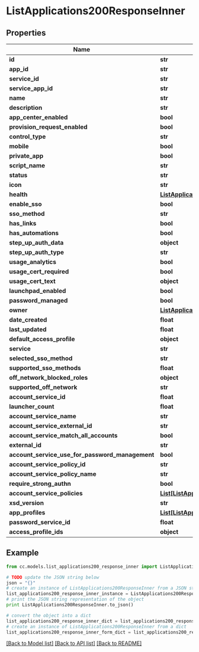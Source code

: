 # ListApplications200ResponseInner


## Properties
Name | Type | Description | Notes
------------ | ------------- | ------------- | -------------
**id** | **str** |  | [optional] 
**app_id** | **str** |  | [optional] 
**service_id** | **str** |  | [optional] 
**service_app_id** | **str** |  | [optional] 
**name** | **str** |  | [optional] 
**description** | **str** |  | [optional] 
**app_center_enabled** | **bool** |  | [optional] 
**provision_request_enabled** | **bool** |  | [optional] 
**control_type** | **str** |  | [optional] 
**mobile** | **bool** |  | [optional] 
**private_app** | **bool** |  | [optional] 
**script_name** | **str** |  | [optional] 
**status** | **str** |  | [optional] 
**icon** | **str** |  | [optional] 
**health** | [**ListApplications200ResponseInnerHealth**](ListApplications200ResponseInnerHealth.md) |  | [optional] 
**enable_sso** | **bool** |  | [optional] 
**sso_method** | **str** |  | [optional] 
**has_links** | **bool** |  | [optional] 
**has_automations** | **bool** |  | [optional] 
**step_up_auth_data** | **object** |  | [optional] 
**step_up_auth_type** | **str** |  | [optional] 
**usage_analytics** | **bool** |  | [optional] 
**usage_cert_required** | **bool** |  | [optional] 
**usage_cert_text** | **object** |  | [optional] 
**launchpad_enabled** | **bool** |  | [optional] 
**password_managed** | **bool** |  | [optional] 
**owner** | [**ListApplications200ResponseInnerOwner**](ListApplications200ResponseInnerOwner.md) |  | [optional] 
**date_created** | **float** |  | [optional] 
**last_updated** | **float** |  | [optional] 
**default_access_profile** | **object** |  | [optional] 
**service** | **str** |  | [optional] 
**selected_sso_method** | **str** |  | [optional] 
**supported_sso_methods** | **float** |  | [optional] 
**off_network_blocked_roles** | **object** |  | [optional] 
**supported_off_network** | **str** |  | [optional] 
**account_service_id** | **float** |  | [optional] 
**launcher_count** | **float** |  | [optional] 
**account_service_name** | **str** |  | [optional] 
**account_service_external_id** | **str** |  | [optional] 
**account_service_match_all_accounts** | **bool** |  | [optional] 
**external_id** | **str** |  | [optional] 
**account_service_use_for_password_management** | **bool** |  | [optional] 
**account_service_policy_id** | **str** |  | [optional] 
**account_service_policy_name** | **str** |  | [optional] 
**require_strong_authn** | **bool** |  | [optional] 
**account_service_policies** | [**List[ListApplications200ResponseInnerAccountServicePoliciesInner]**](ListApplications200ResponseInnerAccountServicePoliciesInner.md) |  | [optional] 
**xsd_version** | **str** |  | [optional] 
**app_profiles** | [**List[ListApplications200ResponseInnerAppProfilesInner]**](ListApplications200ResponseInnerAppProfilesInner.md) |  | [optional] 
**password_service_id** | **float** |  | [optional] 
**access_profile_ids** | **object** |  | [optional] 

## Example

```python
from cc.models.list_applications200_response_inner import ListApplications200ResponseInner

# TODO update the JSON string below
json = "{}"
# create an instance of ListApplications200ResponseInner from a JSON string
list_applications200_response_inner_instance = ListApplications200ResponseInner.from_json(json)
# print the JSON string representation of the object
print ListApplications200ResponseInner.to_json()

# convert the object into a dict
list_applications200_response_inner_dict = list_applications200_response_inner_instance.to_dict()
# create an instance of ListApplications200ResponseInner from a dict
list_applications200_response_inner_form_dict = list_applications200_response_inner.from_dict(list_applications200_response_inner_dict)
```
[[Back to Model list]](../README.md#documentation-for-models) [[Back to API list]](../README.md#documentation-for-api-endpoints) [[Back to README]](../README.md)


